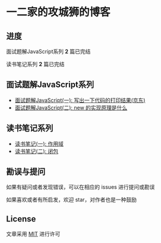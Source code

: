 # 一二家的攻城狮的博客

## 进度

面试题解JavaScript系列 **2** 篇已完结

读书笔记系列 **2** 篇已完结

## 面试题解JavaScript系列

- [面试题解JavaScript(一): 写出一下代码的打印结果(京东)](https://github.com/campcc/blog/issues/1)
- [面试题解JavaScript(二): new 的实现原理是什么](https://github.com/campcc/blog/issues/3)

## 读书笔记系列

- [读书笔记(一): 作用域](https://github.com/campcc/blog/issues/5)
- [读书笔记(二): 闭包](https://github.com/campcc/blog/issues/6)

## 勘误与提问

如果有疑问或者发现错误，可以在相应的 issues 进行提问或勘误

如果喜欢或者有所启发，欢迎 star，对作者也是一种鼓励

## License

文章采用 [MIT](https://opensource.org/licenses/MIT) 进行许可
